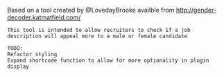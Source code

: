  Based on a tool created by @LovedayBrooke availble from http://gender-decoder.katmatfield.com/

    This tool is intended to allow recruiters to check if a job description will appeal more to a male or female candidate

    TODO:
    Refactor styling
    Expand shortcode function to allow for more optionality in plugin display
